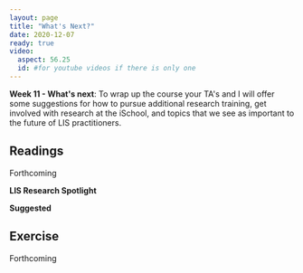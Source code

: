 ```yaml
---
layout: page
title: "What's Next?"
date: 2020-12-07
ready: true
video:
  aspect: 56.25
  id: #for youtube videos if there is only one
---
```


**Week 11 - What's next**: To wrap up the course your TA's and I will offer some suggestions for how to pursue additional research training, get involved with research at the iSchool, and topics that we see as important to the future of LIS practitioners.

## Readings
Forthcoming

**LIS Research Spotlight**

**Suggested**


## Exercise
Forthcoming
